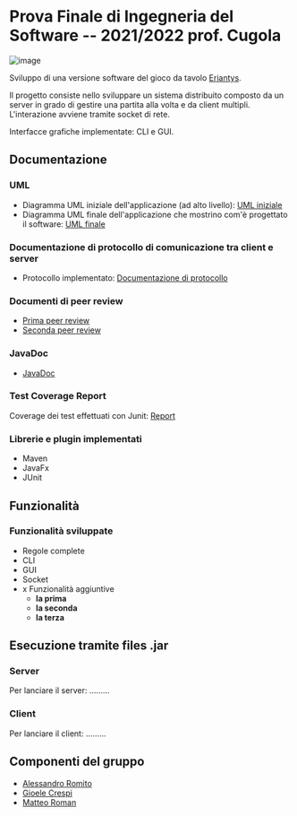 # Prova Finale di Ingegneria del Software -- 2021/2022 prof. Cugola

![image](https://user-images.githubusercontent.com/100211656/158979476-5ec96f53-0aeb-411f-8213-95391322a81d.png)

Sviluppo di una versione software del gioco da tavolo [Eriantys](https://www.craniocreations.it/prodotto/eriantys).

Il progetto consiste nello sviluppare un sistema distribuito composto da un server in grado di gestire una partita alla volta e da client multipli.
L'interazione avviene tramite socket di rete.

Interfacce grafiche implementate: CLI e GUI.

## Documentazione

### UML
- Diagramma UML iniziale dell'applicazione (ad alto livello): [UML iniziale](link)
- Diagramma UML finale dell'applicazione che mostrino com'è progettato il software: [UML finale](link)

### Documentazione di protocollo di comunicazione tra client e server
- Protocollo implementato: [Documentazione di protocollo](link)

### Documenti di peer review
- [Prima peer review](https://github.com/alessandroromito/ing-sw-2022-romito-roman-crespi/blob/main/deliverables/PeerReviews/Peer%20review%20per%20GC18%20UML%20Model.pdf)
- [Seconda peer review](https://github.com/alessandroromito/ing-sw-2022-romito-roman-crespi/blob/main/deliverables/PeerReviews/Peer%20review%20per%20GC18%20Network.pdf)


### JavaDoc
- [JavaDoc](link)

### Test Coverage Report
Coverage dei test effettuati con Junit: [Report](link)

### Librerie e plugin implementati
- Maven
- JavaFx
- JUnit

## Funzionalità
### Funzionalità sviluppate
- Regole complete
- CLI
- GUI
- Socket
- x Funzionalità aggiuntive
  - __la prima__
  - __la seconda__
  - __la terza__

## Esecuzione tramite files .jar
### Server
Per lanciare il server: .........
### Client
Per lanciare il client: .........

## Componenti del gruppo
- [Alessandro Romito](https://github.com/alessandroromito)
- [Gioele Crespi](https://github.com/GioeleCrespi)
- [Matteo Roman](https://github.com/TeoRomensPoli)

